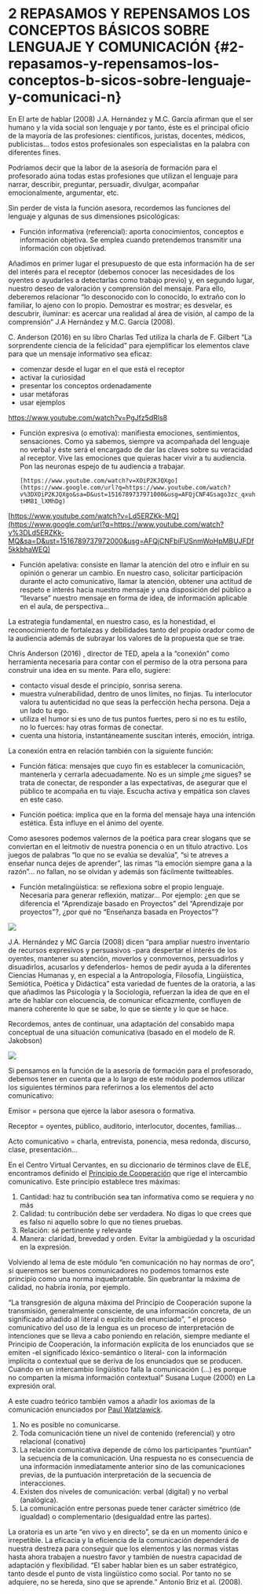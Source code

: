 # 2 REPASAMOS Y REPENSAMOS LOS CONCEPTOS BÁSICOS SOBRE LENGUAJE Y COMUNICACIÓN {#2-repasamos-y-repensamos-los-conceptos-b-sicos-sobre-lenguaje-y-comunicaci-n}

En El arte de hablar (2008) J.A. Hernández y M.C. García afirman que el ser humano  y la vida social son lenguaje y por tanto, éste es el principal oficio de la mayoría de las profesiones: científicos, juristas, docentes, médicos, publicistas… todos estos profesionales son especialistas en la palabra con diferentes fines.

Podríamos decir que la labor de la asesoría de formación para el profesorado aúna todas estas profesiones que utilizan el lenguaje para narrar, describir, preguntar, persuadir, divulgar, acompañar emocionalmente, argumentar, etc.

Sin perder de vista la función asesora, recordemos las funciones del lenguaje y algunas de sus dimensiones psicológicas:

*   Función informativa (referencial): aporta conocimientos, conceptos e información objetiva. Se emplea cuando pretendemos transmitir una información con objetivad.

Añadimos en primer lugar el presupuesto de que esta información ha de ser del interés para el receptor (debemos conocer las necesidades de los oyentes o ayudarles a detectarlas como trabajo previo) y, en segundo lugar, nuestro deseo de valoración y comprensión del mensaje. Para ello, deberemos relacionar “lo desconocido con lo conocido, lo extraño con lo familiar, lo ajeno con lo propio. Demostrar es mostrar; es desvelar, es descubrir, iluminar: es acercar una realidad al área de visión, al campo de la comprensión” J.A Hernández y M.C. García (2008).

C. Anderson (2016) en su libro Charlas Ted utiliza la charla de F. Gilbert “La sorprendente ciencia de la felicidad” para ejemplificar los elementos clave para que un mensaje informativo sea eficaz:

*   comenzar desde el lugar en el que está el receptor
*   activar la curiosidad
*   presentar los conceptos ordenadamente
*   usar metáforas
*   usar ejemplos

https://www.youtube.com/watch?v=PgJfz5dRls8

*   Función expresiva (o emotiva): manifiesta emociones, sentimientos, sensaciones. Como ya sabemos, siempre va acompañada del lenguaje no verbal y éste será el encargado de dar las claves sobre su veracidad al receptor. Vive las emociones que quieras hacer vivir a tu audiencia. Pon las neuronas espejo de tu audiencia a trabajar.

        [https://www.youtube.com/watch?v=XOiP2KJQXgo](https://www.google.com/url?q=https://www.youtube.com/watch?v%3DXOiP2KJQXgo&sa=D&ust=1516789737971000&usg=AFQjCNF4Gsago3zc_qxuh-tHM81_lXMhDg)

[https://www.youtube.com/watch?v=Ld5ERZKk-MQ](https://www.google.com/url?q=https://www.youtube.com/watch?v%3DLd5ERZKk-MQ&sa=D&ust=1516789737972000&usg=AFQjCNFbiFUSnmWoHpMBUJFDf5kkbhaWEQ)

*   Función apelativa: consiste en llamar la atención del otro e influir en su opinión o generar un cambio. En nuestro caso, solicitar participación durante el acto comunicativo, llamar la atención,  obtener una actitud de respeto e interés hacia nuestro mensaje y una disposición del público a “llevarse” nuestro mensaje en forma de idea, de información aplicable en el aula, de perspectiva...

La estrategia fundamental, en nuestro caso, es la honestidad, el reconocimiento de fortalezas y debilidades tanto del propio orador como de la audiencia además de subrayar los valores de la propuesta que se trae.

Chris Anderson (2016) , director de TED, apela a la “conexión” como  herramienta necesaria para contar con el permiso de la otra persona para construir una idea en su mente. Para ello, sugiere:

*   contacto visual desde el principio, sonrisa serena.
*   muestra vulnerabilidad, dentro de unos límites, no finjas. Tu interlocutor valora tu autenticidad no que seas la perfección hecha persona. Deja a un lado tu ego.
*   utiliza el humor si es uno de tus puntos fuertes, pero si no  es tu estilo, no lo fuerces: hay otras formas de conectar.
*   cuenta una historia, instantáneamente suscitan interés, emoción, intriga.

La conexión  entra en relación también con la siguiente función:

*   Función fática: mensajes que cuyo fin es establecer la comunicación,  mantenerla y cerrarla adecuadamente. No es un simple ¿me sigues? se trata de conectar, de responder a las expectativas, de asegurar que el público te acompaña en tu viaje. Escucha activa y empática son claves en este caso.

*   Función poética: implica que en la forma del mensaje haya una intención estética. Ésta influye en el ánimo del oyente.

Como asesores podemos valernos de la poética para crear slogans que se conviertan en el leitmotiv de nuestra ponencia o en un título atractivo. Los juegos de palabras “lo que no se evalúa se devalúa”, “si te atreves a enseñar nunca dejes de aprender”, las rimas “la emoción siempre gana a la razón”... no fallan, no se olvidan y además son fácilmente twitteables.

*   Función metalingüística: se reflexiona sobre el propio lenguaje. Necesaria para generar reflexión, matizar... Por ejemplo: ¿en que se diferencia el “Aprendizaje basado en Proyectos” del “Aprendizaje por proyectos”?, ¿por qué no “Enseñanza basada en Proyectos”?

![](images/image11.png)

J.A. Hernández y MC García (2008) dicen “para ampliar nuestro inventario de recursos expresivos y persuasivos -para despertar el interés de los oyentes, mantener su atención, moverlos y conmovernos, persuadirlos y disuadirlos, acusarlos y defenderlos- hemos de pedir ayuda a la diferentes Ciencias Humanas y, en especial a la Antropología, Filosofía, Lingüística, Semiótica, Poética y Didáctica”  esta variedad de fuentes de la oratoria, a las que añadimos las Psicología y la Sociología,  refuerzan la idea de que en el arte de hablar con elocuencia, de comunicar eficazmente, confluyen de manera coherente lo que se sabe, lo que se siente y lo que se hace.

Recordemos, antes de continuar, una adaptación del consabido mapa conceptual de una situación comunicativa (basado en el modelo de R. Jakobson)

![](images/image1.jpg)

Si pensamos en la función de la asesoría de formación para el profesorado, debemos tener en cuenta que a lo largo de este módulo podemos utilizar los siguientes términos para referirnos a los elementos del acto comunicativo:

Emisor =  persona que ejerce la labor asesora o formativa.

Receptor = oyentes, público, auditorio, interlocutor, docentes, familias...

Acto comunicativo = charla, entrevista, ponencia, mesa redonda, discurso, clase, presentación…

En el Centro Virtual Cervantes, en su diccionario de términos clave de ELE, encontramos definido el [Principio de Cooperación](https://www.google.com/url?q=https://cvc.cervantes.es/ensenanza/biblioteca_ele/diccio_ele/diccionario/principiocooperacion.htm&sa=D&ust=1516789737979000&usg=AFQjCNEnnBRzKQimZbUbmnWos71aRIf22Q) que rige el intercambio comunicativo. Este principio establece tres máximas:

1.  Cantidad: haz tu contribución sea tan informativa como se requiera y no más
2.  Calidad: tu contribución debe ser verdadera. No digas lo que crees que es falso ni aquello sobre lo que no tienes pruebas.
3.  Relación: sé pertinente y relevante
4.  Manera: claridad, brevedad y orden. Evitar la ambigüedad y la oscuridad en la expresión.

Volviendo al lema de este módulo “en comunicación no hay normas de oro”, si queremos ser buenos comunicadores no podemos tomarnos este principio como una norma inquebrantable. Sin quebrantar la máxima de calidad, no habría ironía, por ejemplo.

“La transgresión de alguna máxima del Principio de Cooperación supone la transmisión, generalmente consciente, de una información concreta, de un significado añadido al literal o explícito del enunciado”, “ el proceso comunicativo del uso de la lengua es un proceso de interpretación de intenciones que se lleva a cabo poniendo en relación, siempre mediante el Principio de Cooperación, la información explícita de los enunciados que se emiten -el significado léxico-semántico o literal- con la información implícita o contextual que se deriva de los enunciados que se producen. Cuando en un intercambio lingüístico falla la comunicación (...) es porque no comparten la misma información contextual” Susana Luque (2000) en La expresión oral.

A este cuadro teórico también vamos a añadir los axiomas de la comunicación enunciados por [Paul Watzlawick](https://www.google.com/url?q=https://es.wikipedia.org/wiki/Paul_Watzlawick&sa=D&ust=1516789737982000&usg=AFQjCNGU0c0W4IfMv7b4Xvkq2NFPjcod5Q).

1.  No es posible no comunicarse.
2.  Toda comunicación tiene un nivel de contenido (referencial) y otro relacional (conativo)
3.  La relación comunicativa depende de cómo los participantes “puntúan” la secuencia de la comunicación. Una respuesta no es consecuencia de una información inmediatamente anterior sino de las comunicaciones previas, de la puntuación  interpretación de la secuencia de interacciones.
4.  Existen dos niveles de comunicación: verbal (digital) y no verbal (analógica).
5.  La comunicación entre personas puede tener carácter simétrico (de igualdad) o complementario (desigualdad entre las partes).

La oratoria es un arte “en vivo y en directo”, se da en un momento único e irrepetible. La eficacia y la eficiencia de la comunicación dependerá de nuestra destreza para conseguir que los elementos y las normas vistas hasta ahora trabajen a nuestro favor y también de nuestra capacidad de adaptación y flexibilidad.  “El saber hablar bien es un saber estratégico, tanto desde el punto de vista lingüístico como social. Por tanto no se adquiere, no se hereda, sino que se aprende.” Antonio Briz et al. (2008).